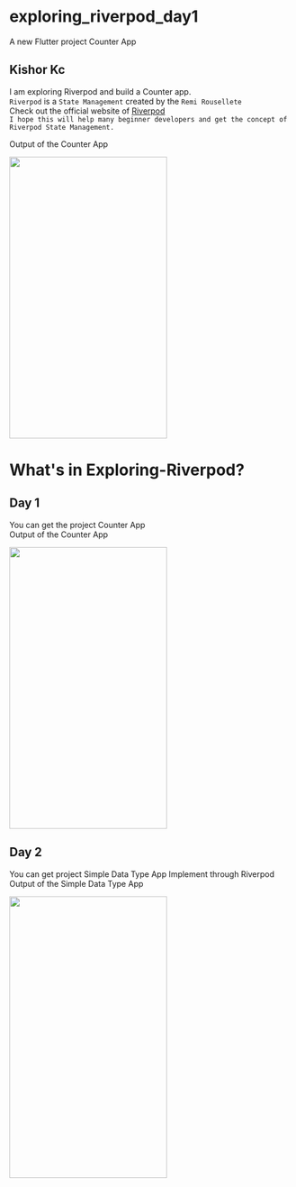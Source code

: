 # exploring_riverpod_day1

A new Flutter project Counter App 

## Kishor Kc

I am exploring Riverpod and build a Counter app.<br>
```Riverpod``` is a ```State Management``` created by the ```Remi Rousellete```<br>
Check out the official website of [Riverpod](https://riverpod.dev/)<br>
```I hope this will help many beginner developers and get the concept of Riverpod State Management.```

Output of the Counter App<br>
<p>
<img src="https://user-images.githubusercontent.com/73419211/120023554-af1db680-c00d-11eb-9bf9-f9145aae2228.jpg" height="500" width="280">
</p>

# What's in Exploring-Riverpod?
## Day 1
You can get the project Counter App<br>
Output of the Counter App<br>
<p>
<img src="https://user-images.githubusercontent.com/73419211/120023554-af1db680-c00d-11eb-9bf9-f9145aae2228.jpg" height="500" width="280">
</p>

## Day 2
You can get project Simple Data Type App Implement through Riverpod<br>
Output of the Simple Data Type App
<p>
<img src="https://user-images.githubusercontent.com/73419211/120112751-d653bf80-c196-11eb-8c9a-b78322e32faa.jpg" height="500" width="280">
</p>
